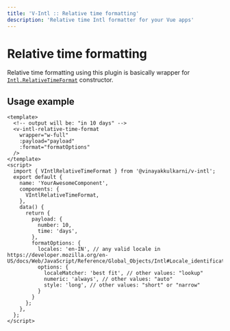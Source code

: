 ```yaml
---
title: 'V-Intl :: Relative time formatting'
description: 'Relative time Intl formatter for your Vue apps'
---
```


# Relative time formatting

Relative time formatting using this plugin is basically wrapper for [`Intl.RelativeTimeFormat`](https://developer.mozilla.org/en-US/docs/Web/JavaScript/Reference/Global_Objects/Intl/RelativeTimeFormat/RelativeTimeFormat) constructor.

## Usage example

```vue
<template>
  <!-- output will be: "in 10 days" -->
  <v-intl-relative-time-format
    wrapper="w-full"
    :payload="payload"
    :format="formatOptions"
  />
</template>
<script>
  import { VIntlRelativeTimeFormat } from '@vinayakkulkarni/v-intl';
  export default {
    name: 'YourAwesomeComponent',
    components: {
      VIntlRelativeTimeFormat,
    },
    data() {
      return {
        payload: {
          number: 10,
          time: 'days',
        },
        formatOptions: {
          locales: 'en-IN', // any valid locale in https://developer.mozilla.org/en-US/docs/Web/JavaScript/Reference/Global_Objects/Intl#Locale_identification_and_negotiation
          options: {
            localeMatcher: 'best fit', // other values: "lookup"
            numeric: 'always', // other values: "auto"
            style: 'long', // other values: "short" or "narrow"
          }
        }
      };
    },
  };
</script>
```